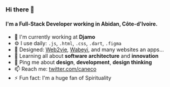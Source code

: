 ### Hi there 👋
#### I'm a Full-Stack Developer working in Abidan, Côte-d'Ivoire.

- 🏢 I'm currently working at **Djamo**
- ⚙️ I use daily: `.js`, `.html`, `.css`, `.dart`, `.figma`
- 💅 Designed: [Web2vie](https://www.web2vie.com), [Wabeyi](https://wabeyi.net), and many websites an apps...
- 🌱 Learning all about **software architecture** and **innovation**
- 💬 Ping me about **design**, **development**, **design thinking**
- 📫 Reach me: [twitter.com/caneco](https://twitter.com/caneco)
- ⚡️ Fun fact: I'm a huge fan of Spirituality
